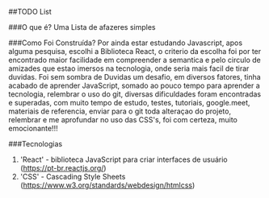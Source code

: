 ##TODO List

###O que é?
  Uma Lista de afazeres simples
  
###Como Foi Construída?
  Por ainda estar estudando Javascript, apos alguma pesquisa, escolhi a Biblioteca React, o criterio da escolha foi por ter encontrado maior facilidade em compreender a semantica e pelo circulo de amizades que estao imersos na tecnologia, onde seria mais facil de tirar duvidas. 
  Foi sem sombra de Duvidas um desafio, em diversos fatores, tinha acabado de aprender JavaScript, somado ao pouco tempo para aprender a tecnologia, relembrar o uso do git, diversas dificuldades foram encontradas e superadas, com muito tempo de estudo, testes, tutoriais, google.meet, materiais de referencia, enviar para o git toda alteraçao do projeto, relembrar e me aprofundar no uso das CSS's, foi com certeza, muito emocionante!!!
   

###Tecnologias
1. 'React' - biblioteca JavaScript para criar interfaces de usuário (https://pt-br.reactjs.org/)
2. 'CSS' - Cascading Style Sheets (https://www.w3.org/standards/webdesign/htmlcss)
